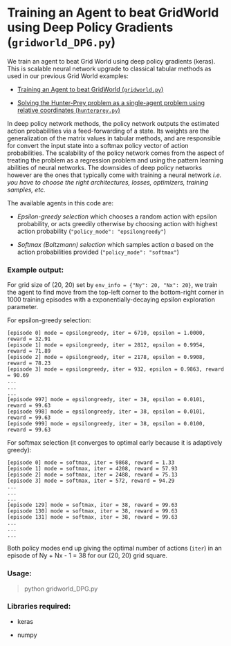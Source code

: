 # Training an Agent to beat GridWorld using Deep Policy Gradients (`gridworld_DPG.py`)

We train an agent to beat Grid World using deep policy gradients (keras). This is scalable neural network upgrade to classical tabular methods as used in our previous Grid World examples:

* [Training an Agent to beat GridWorld (`gridworld.py`)](https://github.com/ankonzoid/Deep-Reinforcement-Learning-Tutorials/blob/master/gridworld)

* [Solving the Hunter-Prey problem as a single-agent problem using relative coordinates (`hunterprey.py`)](https://github.com/ankonzoid/Deep-Reinforcement-Learning-Tutorials/blob/master/hunterprey)

In deep policy network methods, the policy network outputs the estimated action probabilities via a feed-forwarding of a state. Its weights are the generalization of the matrix values in tabular methods, and are responsible for convert the input state into a softmax policy vector of action probabilities. The scalability of the policy network comes from the aspect of treating the problem as a regression problem and using the pattern learning abilities of neural networks. The downsides of deep policy networks however are the ones that typically come with training a neural network *i.e. you have to choose the right architectures, losses, optimizers, training samples, etc.*

The available agents in this code are:

* *Epsilon-greedy selection* which chooses a random action with epsilon probability, or acts greedily otherwise by choosing action with highest action probability (`"policy_mode": "epsilongreedy"`) 

* *Softmax (Boltzmann) selection* which samples action *a* based on the action probabilities provided (`"policy_mode": "softmax"`)

### Example output:

For grid size of (20, 20) set by `env_info = {"Ny": 20, "Nx": 20}`, we train the agent to find move from the top-left corner to the bottom-right corner in 1000 training episodes with a exponentially-decaying epsilon exploration parameter. 

For epsilon-greedy selection:

```
[episode 0] mode = epsilongreedy, iter = 6710, epsilon = 1.0000, reward = 32.91
[episode 1] mode = epsilongreedy, iter = 2812, epsilon = 0.9954, reward = 71.89
[episode 2] mode = epsilongreedy, iter = 2178, epsilon = 0.9908, reward = 78.23
[episode 3] mode = epsilongreedy, iter = 932, epsilon = 0.9863, reward = 90.69
...
...
...
[episode 997] mode = epsilongreedy, iter = 38, epsilon = 0.0101, reward = 99.63
[episode 998] mode = epsilongreedy, iter = 38, epsilon = 0.0101, reward = 99.63
[episode 999] mode = epsilongreedy, iter = 38, epsilon = 0.0100, reward = 99.63
```

For softmax selection (it converges to optimal early because it is adaptively greedy):

```
[episode 0] mode = softmax, iter = 9868, reward = 1.33
[episode 1] mode = softmax, iter = 4208, reward = 57.93
[episode 2] mode = softmax, iter = 2488, reward = 75.13
[episode 3] mode = softmax, iter = 572, reward = 94.29
...
...
...
[episode 129] mode = softmax, iter = 38, reward = 99.63
[episode 130] mode = softmax, iter = 38, reward = 99.63
[episode 131] mode = softmax, iter = 38, reward = 99.63
...
...
...
```

Both policy modes end up giving the optimal number of actions (`iter`) in an episode of Ny + Nx - 1 = 38 for our (20, 20) grid square.

### Usage:

> python gridworld_DPG.py

### Libraries required:

* keras

* numpy
